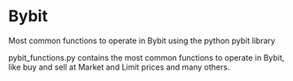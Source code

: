 # Bybit
Most common functions to operate in Bybit using the python pybit library

pybit_functions.py contains the most common functions to operate in Bybit, like buy and sell at Market and Limit prices and many others.
